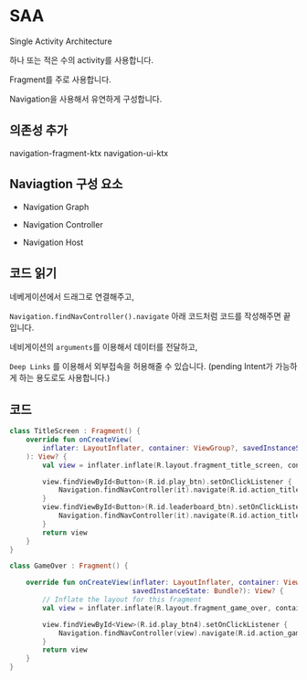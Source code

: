 # SAA

Single Activity Architecture

하나 또는 적은 수의 activity를 사용합니다.

Fragment를 주로 사용합니다.

Navigation을 사용해서 유연하게 구성합니다.

## 의존성 추가

navigation-fragment-ktx
navigation-ui-ktx

## Naviagtion 구성 요소

- Navigation Graph

- Navigation Controller

- Navigation Host

## 코드 읽기

네베게이션에서 드래그로 연결해주고,

`Navigation.findNavController().navigate` 아래 코드처럼 코드를 작성해주면 끝입니다.

네비게이션의 `arguments`를 이용해서 데이터를 전달하고,

`Deep Links` 를 이용해서 외부접속을 허용해줄 수 있습니다.
(pending Intent가 가능하게 하는 용도로도 사용합니다.)

## 코드

```kotlin
class TitleScreen : Fragment() {
    override fun onCreateView(
        inflater: LayoutInflater, container: ViewGroup?, savedInstanceState: Bundle?
    ): View? {
        val view = inflater.inflate(R.layout.fragment_title_screen, container, false)

        view.findViewById<Button>(R.id.play_btn).setOnClickListener {
            Navigation.findNavController(it).navigate(R.id.action_title_screen_to_register)
        }
        view.findViewById<Button>(R.id.leaderboard_btn).setOnClickListener {
            Navigation.findNavController(it).navigate(R.id.action_title_screen_to_leaderboard)
        }
        return view
    }
}
```

```kotlin
class GameOver : Fragment() {

    override fun onCreateView(inflater: LayoutInflater, container: ViewGroup?,
                              savedInstanceState: Bundle?): View? {
        // Inflate the layout for this fragment
        val view = inflater.inflate(R.layout.fragment_game_over, container, false)

        view.findViewById<View>(R.id.play_btn4).setOnClickListener {
            Navigation.findNavController(view).navigate(R.id.action_game_over_to_match)
        }
        return view
    }
}
```
